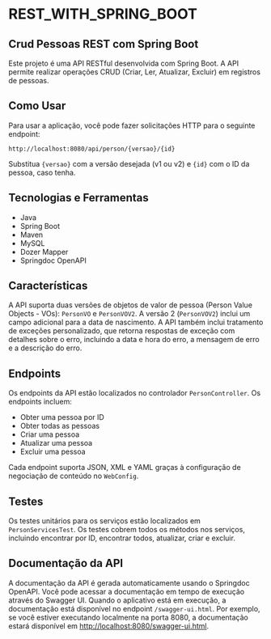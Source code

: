 # REST_WITH_SPRING_BOOT

## Crud Pessoas REST com Spring Boot
Este projeto é uma API RESTful desenvolvida com Spring Boot. A API permite realizar operações CRUD (Criar, Ler, Atualizar, Excluir) em registros de pessoas.

## Como Usar
Para usar a aplicação, você pode fazer solicitações HTTP para o seguinte endpoint:

`http://localhost:8080/api/person/{versao}/{id}`

Substitua `{versao}` com a versão desejada (v1 ou v2) e `{id}` com o ID da pessoa, caso tenha.

## Tecnologias e Ferramentas
- Java
- Spring Boot
- Maven
- MySQL
- Dozer Mapper
- Springdoc OpenAPI

## Características
A API suporta duas versões de objetos de valor de pessoa (Person Value Objects - VOs): `PersonVO` e `PersonVOV2`. A versão 2 (`PersonVOV2`) inclui um campo adicional para a data de nascimento.
A API também inclui tratamento de exceções personalizado, que retorna respostas de exceção com detalhes sobre o erro, incluindo a data e hora do erro, a mensagem de erro e a descrição do erro.

## Endpoints
Os endpoints da API estão localizados no controlador `PersonController`. Os endpoints incluem:

- Obter uma pessoa por ID
- Obter todas as pessoas
- Criar uma pessoa
- Atualizar uma pessoa
- Excluir uma pessoa

Cada endpoint suporta JSON, XML e YAML graças à configuração de negociação de conteúdo no `WebConfig`.

## Testes
Os testes unitários para os serviços estão localizados em `PersonServicesTest`. Os testes cobrem todos os métodos nos serviços, incluindo encontrar por ID, encontrar todos, atualizar, criar e excluir.

## Documentação da API
A documentação da API é gerada automaticamente usando o Springdoc OpenAPI. Você pode acessar a documentação em tempo de execução através do Swagger UI. Quando o aplicativo está em execução, a documentação está disponível no endpoint `/swagger-ui.html`. Por exemplo, se você estiver executando localmente na porta 8080, a documentação estará disponível em [http://localhost:8080/swagger-ui.html](http://localhost:8080/swagger-ui.html).
